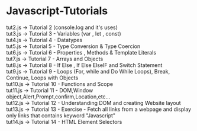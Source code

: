 # Javascript-Tutorials

tut2.js -> Tutorial 2 (console.log and it's uses)<br/>
tut3.js -> Tutorial 3 - Variables (var , let , const)<br/>
tut4.js -> Tutorial 4 - Datatypes<br/>
tut5.js -> Tutorial 5 - Type Conversion & Type Coercion<br/>
tut6.js -> Tutorial 6 - Properties , Methods & Template Literals<br/>
tut7.js -> Tutorial 7 - Arrays and Objects<br/>
tut8.js -> Tutorial 8 - If Else , If Else ElseIF and Switch Statement<br/>
tut9.js -> Tutorial 9 - Loops (For, while and Do While Loops), Break, Continue, Loops with Objects<br/>
tut10.js -> Tutorial 10 - Functions and Scope<br/>
tut11.js -> Tutorial 11 - DOM,Window object,Alert,Prompt,confirm,Location,etc...<br/>
tut12.js -> Tutorial 12 - Understanding DOM and creating Website layout<br/>
tut13.js -> Tutorial 13 - Exercise - Fetch all links from a webpage and display only links that contains keyword "Javascript"<br/>
tut14.js -> Tutorial 14 - HTML Element Selectors<br/>